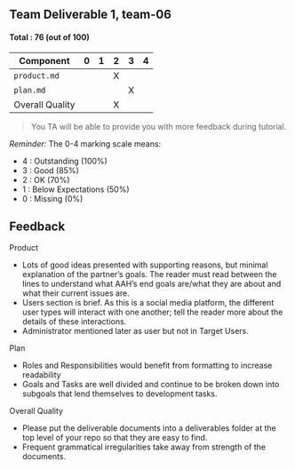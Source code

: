 ## Team Deliverable 1, team-06

#### Total : 76 (out of 100)

| Component   | 0    |  1   |  2   |  3   |  4   |
| ----------- | ---- | ---- | ---- | ---- | ---- |
| `product.md`   |   |   | X |   |   |
| `plan.md` |   |   |   | X |   |
| Overall Quality          |   |   | X |   |   |


 > You TA will be able to provide you with more feedback during tutorial.

_Reminder:_ The 0-4 marking scale means:

 * 4 : Outstanding (100%)
 * 3 : Good (85%)
 * 2 : OK (70%)
 * 1 : Below Expectations (50%)
 * 0 : Missing (0%)


## Feedback
Product
- Lots of good ideas presented with supporting reasons, but minimal explanation of the partner’s goals. The reader must read between the lines to understand what AAH’s end goals are/what they are about and what their current issues are.
- Users section is brief. As this is a social media platform, the different user types will interact with one another; tell the reader more about the details of these interactions. 
- Administrator mentioned later as user but not in Target Users.

Plan
- Roles and Responsibilities would benefit from formatting to increase readability
- Goals and Tasks are well divided and continue to be broken down into subgoals that lend themselves to development tasks.

Overall Quality
- Please put the deliverable documents into a deliverables folder at the top level of your repo so that they are easy to find.
- Frequent grammatical irregularities take away from strength of the documents.
